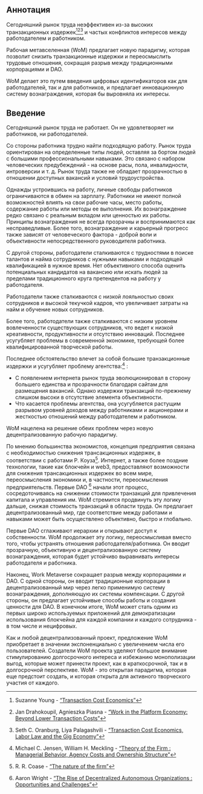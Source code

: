 

## Аннотация

Сегодняшний рынок труда неэффективен из-за высоких транзакционных издержек[^1][^2][^3] и частых конфликтов интересов между работодателем и работником.

Рабочая метавселенная (WoM) предлагает новую парадигму, которая позволит снизить транзакционные издержки и переосмыслить трудовые отношения, сокращая разрыв между традиционными корпорациями и DAO.

WoM делает это путем введения цифровых идентификаторов как для работодателей, так и для работников, и предлагает инновационную систему вознаграждения, которая бы выровняла их интересы.

## Введение

Сегодняшний рынок труда не работает. Он не удовлетворяет ни работников, ни работодателей.

Со стороны работника трудно найти подходящую работу. Рынок труда ориентирован на определенные типы людей, оставляя за бортом людей с большими профессиональными навыками. Это связано с набором человеческих предубеждений - на основе расы, пола, инвалидности, интроверсии и т. д. Рынок труда также не обладает прозрачностью в отношении доступных вакансий и условий трудоустройства.

Однажды устроившись на работу, личные свободы работников ограничиваются в обмен на зарплату.  Работники не имеют полной возможностей влиять на свои рабочие часы, место работы, содержание работы или методы ее выполнения. Их вознаграждение редко связано с реальным вкладом или ценностью их работы.  Принципы вознаграждения не всегда прозрачны и воспринимаются как несправедливые.  Более того, вознаграждение и карьерный прогресс также зависят от человеческого фактора - доброй воли и объективности непосредственного руководителя работника.

С другой стороны, работодатели сталкиваются с трудностями в поиске талантов и найма сотрудников с нужными навыками и подходящей квалификацией в нужное время. Нет объективного способа оценить потенциальных кандидатов на вакансию или искать людей за пределами традиционного круга претендентов на работу у работодателя.

Работодатели также сталкиваются с низкой лояльностью своих сотрудников и высокой текучкой кадров, что увеличивает затраты на найм и обучение новых сотрудников.

Более того, работодатели также сталкиваются с низким уровнем вовлеченности существующих сотрудников, что ведет к низкой креативности, продуктивности и отсутствию инноваций. Последнее усугубляет проблемы в современной экономике, требующей более квалифицированной творческой работы.

Последнее обстоятельство влечет за собой большие транзакционные издержки и усугубляет проблему агентства:[^4] :

- С появлением интернета рынок труда эволюционировал в сторону большего единства и прозрачности благодаря сайтам для размещения вакансий. Однако издержки транзакций по-прежнему слишком высоки в отсутствие элемента объективности.
- Что касается проблемы агентства, она усугубляется растущим разрывом уровней доходов между работниками и акционерами и жесткостью отношений между работодателем и работником.

WoM нацелена на решение обеих проблем через новую децентрализованную рабочую парадигму.

По мнению большинства экономистов, концепция предприятия связана с необходимостью снижения трансакционных издержек, в соответствии с работами Р. Коуза[^5].  Интернет, а также более поздние технологии, такие как блокчейн и web3, предоставляют возможности для снижения трансакционных издержек во всем мире, переосмысления экономики и, в частности, переосмысления предприятельств. Первые DAO [^6] начали этот процесс, сосредоточиваясь на снижении стоимости транзакций для привлечения капитала и управления им. WoM стремится продвинуть эту логику дальше, снижая стоимость транзакций в области труда. Он предлагает децентрализованный мир, где соответствие между работами и навыками может быть осуществлено объективно, быстро и глобально.

Первые DAO сглаживают иерархии и открывают доступ к собственности.  WoM продолжает эту логику, переосмысливая вместо того, чтобы устранять отношения работодателя/работника.  Он вводит прозрачную, объективную и децентрализованную систему вознаграждения, которая будет устойчиво выравнивать интересы работодателя и работника.

Наконец, Work Metaverse сокращает разрыв между корпорациями и DAO. С одной стороны, он вводит традиционные корпорации в децентрализованный мир через легко применимую систему вознаграждения, дополняющую их системы компенсации. С другой стороны, он предлагает устойчивые способы работы и создания ценности для DAO.  В конечном итоге, WoM может стать одним из первых широко используемых приложений для демократизации использования блокчейна для каждой компании и каждого сотрудника - в том числе и нецифровых.

Как и любой децентрализованный проект, предложение WoM приобретает в значении экспоненциально с увеличением числа его пользователей. Создатели WoM проекта уделяют большое внимание стимулированию долгосрочного интереса и избежанию монополизации выгод, которые может принести проект, как в краткосрочной, так и в долгосрочной перспективе. WoM - это открытая парадигма, которая еще предстоит создать, и которая открыта для активного творческого участия от каждого.


[^1]: Suzanne Young - [“Transaction Cost Economics”](https://www.academia.edu/24703426/Transaction_Cost_Economics)
[^2]: Jan Drahokoupil, Agnieszka Piasna - [“Work in the Platform Economy: Beyond Lower Transaction Costs”](https://www.intereconomics.eu/contents/year/2017/number/6/article/work-in-the-platform-economy-beyond-lower-transaction-costs.html)
[^3]: Seth C. Oranburg, Liya Palagashvili - [“Transaction Cost Economics, Labor Law and the Gig Economy”](https://dsc.duq.edu/cgi/viewcontent.cgi?article=1115&context=law-faculty-scholarship)
[^4]: Michael C. Jensen, William H. Meckling - [“Theory of the Firm : Managerial Behavior, Agency Costs and Ownership Structure”](https://www.sfu.ca/~wainwrig/Econ400/jensen-meckling.pdf)
[^5]: R. R. Coase - [“The nature of the firm”](http://econdse.org/wp-content/uploads/2014/09/firm-coase.pdf)
[^6]: Aaron Wright - [“The Rise of Decentralized Autonomous Organizations : Opportunities and Challenges”](https://stanford-jblp.pubpub.org/pub/rise-of-daos/release/1)


